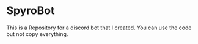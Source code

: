 # SpyroBot

This is a Repository for a discord bot that I created.
You can use the code but not copy everything.
